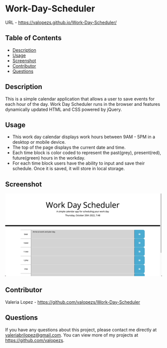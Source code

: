 # Work-Day-Scheduler

URL - https://valopezs.github.io/Work-Day-Scheduler/
 
## Table of Contents
* [Description](#description)
* [Usage](#usage)
* [Screenshot](#screenshot)
* [Contributor](#contributor)
* [Questions](#questions)

## Description 
This is a simple calendar application that allows a user to save events for each hour of the day. Work Day Scheduler runs in the browser and features dynamically updated HTML and CSS powered by jQuery.

## Usage 
- This work day calendar displays work hours between 9AM - 5PM in a desktop or mobile device.
- The top of the page displays the current date and time.
- Each time block is color coded to represent the past(grey), present(red), future(green) hours in the workday.
- For each time block users have the ability to input and save their schedule. Once it is saved, it will store in local storage.

## Screenshot
![](assets/img/workdayscheduler%20sc.jpg)

## Contributor
Valeria Lopez - https://github.com/valopezs/Work-Day-Scheduler

## Questions
If you have any questions about this project, please contact me directly at valeriabrilopez@gmail.com. You can view more of my projects at https://github.com/valopezs.
